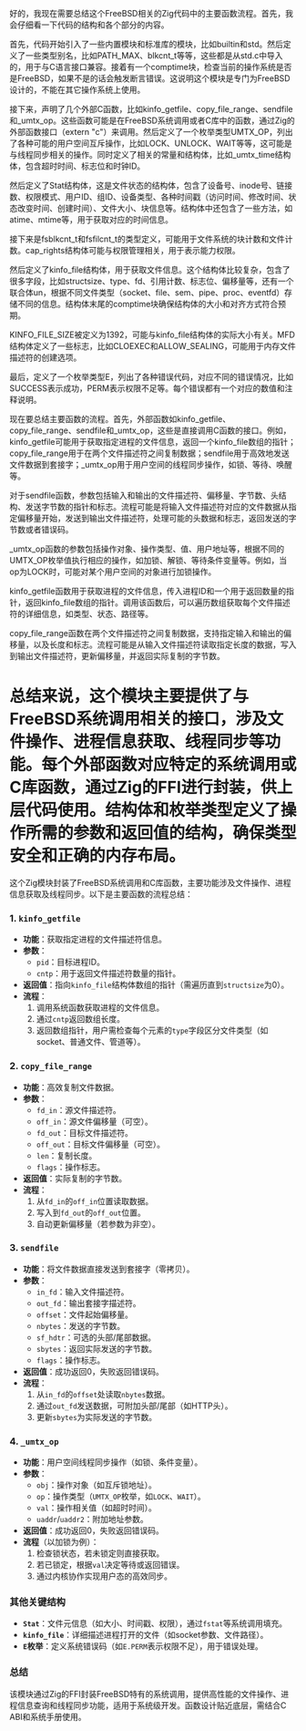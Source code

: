 好的，我现在需要总结这个FreeBSD相关的Zig代码中的主要函数流程。首先，我会仔细看一下代码的结构和各个部分的内容。

首先，代码开始引入了一些内置模块和标准库的模块，比如builtin和std。然后定义了一些类型别名，比如PATH_MAX、blkcnt_t等等，这些都是从std.c中导入的，用于与C语言接口兼容。接着有一个comptime块，检查当前的操作系统是否是FreeBSD，如果不是的话会触发断言错误。这说明这个模块是专门为FreeBSD设计的，不能在其它操作系统上使用。

接下来，声明了几个外部C函数，比如kinfo_getfile、copy_file_range、sendfile和_umtx_op。这些函数可能是在FreeBSD系统调用或者C库中的函数，通过Zig的外部函数接口（extern "c"）来调用。然后定义了一个枚举类型UMTX_OP，列出了各种可能的用户空间互斥操作，比如LOCK、UNLOCK、WAIT等等，这可能是与线程同步相关的操作。同时定义了相关的常量和结构体，比如_umtx_time结构体，包含超时时间、标志位和时钟ID。

然后定义了Stat结构体，这是文件状态的结构体，包含了设备号、inode号、链接数、权限模式、用户ID、组ID、设备类型、各种时间戳（访问时间、修改时间、状态改变时间、创建时间）、文件大小、块信息等。结构体中还包含了一些方法，如atime、mtime等，用于获取对应的时间信息。

接下来是fsblkcnt_t和fsfilcnt_t的类型定义，可能用于文件系统的块计数和文件计数。cap_rights结构体可能与权限管理相关，用于表示能力权限。

然后定义了kinfo_file结构体，用于获取文件信息。这个结构体比较复杂，包含了很多字段，比如structsize、type、fd、引用计数、标志位、偏移量等，还有一个联合体un，根据不同文件类型（socket、file、sem、pipe、proc、eventfd）存储不同的信息。结构体末尾的comptime块确保结构体的大小和对齐方式符合预期。

KINFO_FILE_SIZE被定义为1392，可能与kinfo_file结构体的实际大小有关。MFD结构体定义了一些标志，比如CLOEXEC和ALLOW_SEALING，可能用于内存文件描述符的创建选项。

最后，定义了一个枚举类型E，列出了各种错误代码，对应不同的错误情况，比如SUCCESS表示成功，PERM表示权限不足等。每个错误都有一个对应的数值和注释说明。

现在要总结主要函数的流程。首先，外部函数如kinfo_getfile、copy_file_range、sendfile和_umtx_op，这些是直接调用C函数的接口。例如，kinfo_getfile可能用于获取指定进程的文件信息，返回一个kinfo_file数组的指针；copy_file_range用于在两个文件描述符之间复制数据；sendfile用于高效地发送文件数据到套接字；_umtx_op用于用户空间的线程同步操作，如锁、等待、唤醒等。

对于sendfile函数，参数包括输入和输出的文件描述符、偏移量、字节数、头结构、发送字节数的指针和标志。流程可能是将输入文件描述符对应的文件数据从指定偏移量开始，发送到输出文件描述符，处理可能的头数据和标志，返回发送的字节数或者错误码。

_umtx_op函数的参数包括操作对象、操作类型、值、用户地址等，根据不同的UMTX_OP枚举值执行相应的操作，如加锁、解锁、等待条件变量等。例如，当op为LOCK时，可能对某个用户空间的对象进行加锁操作。

kinfo_getfile函数用于获取进程的文件信息，传入进程ID和一个用于返回数量的指针，返回kinfo_file数组的指针。调用该函数后，可以遍历数组获取每个文件描述符的详细信息，如类型、状态、路径等。

copy_file_range函数在两个文件描述符之间复制数据，支持指定输入和输出的偏移量，以及长度和标志。流程可能是从输入文件描述符读取指定长度的数据，写入到输出文件描述符，更新偏移量，并返回实际复制的字节数。

总结来说，这个模块主要提供了与FreeBSD系统调用相关的接口，涉及文件操作、进程信息获取、线程同步等功能。每个外部函数对应特定的系统调用或C库函数，通过Zig的FFI进行封装，供上层代码使用。结构体和枚举类型定义了操作所需的参数和返回值的结构，确保类型安全和正确的内存布局。
================================================
这个Zig模块封装了FreeBSD系统调用和C库函数，主要功能涉及文件操作、进程信息获取及线程同步。以下是主要函数的流程总结：

### 1. **`kinfo_getfile`**
- **功能**：获取指定进程的文件描述符信息。
- **参数**：
  - `pid`：目标进程ID。
  - `cntp`：用于返回文件描述符数量的指针。
- **返回值**：指向`kinfo_file`结构体数组的指针（需遍历直到`structsize`为0）。
- **流程**：
  1. 调用系统函数获取进程的文件信息。
  2. 通过`cntp`返回数组长度。
  3. 返回数组指针，用户需检查每个元素的`type`字段区分文件类型（如socket、普通文件、管道等）。

### 2. **`copy_file_range`**
- **功能**：高效复制文件数据。
- **参数**：
  - `fd_in`：源文件描述符。
  - `off_in`：源文件偏移量（可空）。
  - `fd_out`：目标文件描述符。
  - `off_out`：目标文件偏移量（可空）。
  - `len`：复制长度。
  - `flags`：操作标志。
- **返回值**：实际复制的字节数。
- **流程**：
  1. 从`fd_in`的`off_in`位置读取数据。
  2. 写入到`fd_out`的`off_out`位置。
  3. 自动更新偏移量（若参数为非空）。

### 3. **`sendfile`**
- **功能**：将文件数据直接发送到套接字（零拷贝）。
- **参数**：
  - `in_fd`：输入文件描述符。
  - `out_fd`：输出套接字描述符。
  - `offset`：文件起始偏移量。
  - `nbytes`：发送的字节数。
  - `sf_hdtr`：可选的头部/尾部数据。
  - `sbytes`：返回实际发送的字节数。
  - `flags`：操作标志。
- **返回值**：成功返回0，失败返回错误码。
- **流程**：
  1. 从`in_fd`的`offset`处读取`nbytes`数据。
  2. 通过`out_fd`发送数据，可附加头部/尾部（如HTTP头）。
  3. 更新`sbytes`为实际发送的字节数。

### 4. **`_umtx_op`**
- **功能**：用户空间线程同步操作（如锁、条件变量）。
- **参数**：
  - `obj`：操作对象（如互斥锁地址）。
  - `op`：操作类型（`UMTX_OP`枚举，如`LOCK`、`WAIT`）。
  - `val`：操作相关值（如超时时间）。
  - `uaddr`/`uaddr2`：附加地址参数。
- **返回值**：成功返回0，失败返回错误码。
- **流程**（以加锁为例）：
  1. 检查锁状态，若未锁定则直接获取。
  2. 若已锁定，根据`val`决定等待或返回错误。
  3. 通过内核协作实现用户态的高效同步。

### 其他关键结构
- **`Stat`**：文件元信息（如大小、时间戳、权限），通过`fstat`等系统调用填充。
- **`kinfo_file`**：详细描述进程打开的文件（如socket参数、文件路径）。
- **`E`枚举**：定义系统错误码（如`E.PERM`表示权限不足），用于错误处理。

### 总结
该模块通过Zig的FFI封装FreeBSD特有的系统调用，提供高性能的文件操作、进程信息查询和线程同步功能，适用于系统级开发。函数设计贴近底层，需结合C ABI和系统手册使用。